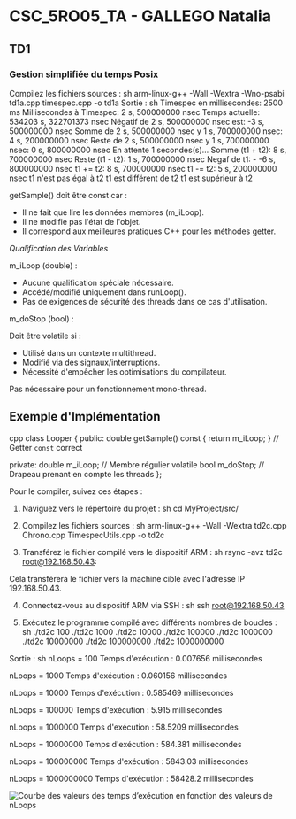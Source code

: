 # CSC_5RO05_TA - GALLEGO Natalia

## TD1

### Gestion simplifiée du temps Posix

Compilez les fichiers sources :
   sh
arm-linux-g++ -Wall -Wextra -Wno-psabi td1a.cpp timespec.cpp -o td1a
Sortie :
   sh
Timespec en millisecondes: 2500 ms
Millisecondes à Timespec: 2 s, 500000000 nsec
Temps actuelle: 534203 s, 322701373 nsec
Négatif de 2 s, 500000000 nsec est: -3 s, 500000000 nsec
Somme de 2 s, 500000000 nsec y 1 s, 700000000 nsec: 4 s, 200000000 nsec
Reste de 2 s, 500000000 nsec y 1 s, 700000000 nsec: 0 s, 800000000 nsec
En attente 1 secondes(s)...
Somme (t1 + t2): 8 s, 700000000 nsec
Reste (t1 - t2): 1 s, 700000000 nsec
Negaf de t1: - -6 s, 800000000 nsec
t1 += t2: 8 s, 700000000 nsec
t1 -= t2: 5 s, 200000000 nsec
t1 n'est pas égal à t2
t1 est différent de t2
t1 est supérieur à t2

getSample() doit être const car :

- Il ne fait que lire les données membres (m_iLoop).
- Il ne modifie pas l'état de l'objet.
- Il correspond aux meilleures pratiques C++ pour les méthodes getter.

*Qualification des Variables*

m_iLoop (double) :

- Aucune qualification spéciale nécessaire.
- Accédé/modifié uniquement dans runLoop().
- Pas de exigences de sécurité des threads dans ce cas d'utilisation.

m_doStop (bool) :

Doit être volatile si :

- Utilisé dans un contexte multithread.
- Modifié via des signaux/interruptions.
- Nécessité d'empêcher les optimisations du compilateur.

Pas nécessaire pour un fonctionnement mono-thread.

## Exemple d'Implémentation

cpp
class Looper {
public:
    double getSample() const { return m_iLoop; } // Getter `const` correct
    
private:
    double m_iLoop;         // Membre régulier
    volatile bool m_doStop; // Drapeau prenant en compte les threads
};


Pour le compiler, suivez ces étapes :

1. Naviguez vers le répertoire du projet :
   sh
   cd MyProject/src/

2. Compilez les fichiers sources :
   sh
   arm-linux-g++ -Wall -Wextra td2c.cpp Chrono.cpp TimespecUtils.cpp -o td2c

3. Transférez le fichier compilé vers le dispositif ARM :
   sh
   rsync -avz td2c root@192.168.50.43:

Cela transférera le fichier vers la machine cible avec l'adresse IP 192.168.50.43.

4. Connectez-vous au dispositif ARM via SSH :
   sh
   ssh root@192.168.50.43

5. Exécutez le programme compilé avec différents nombres de boucles :
   sh
   ./td2c 100
   ./td2c 1000
   ./td2c 10000
   ./td2c 100000
   ./td2c 1000000
   ./td2c 10000000
   ./td2c 100000000
   ./td2c 1000000000
   
   
Sortie :
   sh
   nLoops = 100
   Temps d'exécution : 0.007656 millisecondes
   
   nLoops = 1000
   Temps d'exécution : 0.060156 millisecondes
   
   nLoops = 10000
   Temps d'exécution : 0.585469 millisecondes
   
   nLoops = 100000
   Temps d'exécution : 5.915 millisecondes
   
   nLoops = 1000000
   Temps d'exécution : 58.5209 millisecondes
   
   nLoops = 10000000
   Temps d'exécution : 584.381 millisecondes
   
   nLoops = 100000000
   Temps d'exécution : 5843.03 millisecondes
   
   nLoops = 1000000000
   Temps d'exécution : 58428.2 millisecondes
   

![Courbe des valeurs des temps d’exécution en fonction des valeurs de nLoops](TempsExecution_vs_nLoops_TD2C.png)
